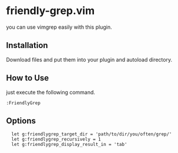 friendly-grep.vim
============

you can use vimgrep easily with this plugin.

Installation
------------

Download files and put them into your plugin and autoload directory.

How to Use
------------

just execute the following command.

`:FriendlyGrep`

Options
------------

```vim
  let g:friendlygrep_target_dir = 'path/to/dir/you/often/grep/'
  let g:friendlygrep_recursively = 1
  let g:friendlygrep_display_result_in = 'tab'
```
